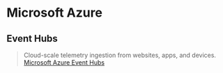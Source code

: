 # Microsoft Azure

## Event Hubs

> Cloud-scale telemetry ingestion from websites, apps, and devices. [Microsoft Azure Event Hubs](https://azure.microsoft.com/en-us/services/event-hubs/)

